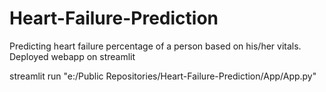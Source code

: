 # Heart-Failure-Prediction
Predicting heart failure percentage of a person based on his/her vitals. Deployed webapp on streamlit

streamlit run "e:/Public Repositories/Heart-Failure-Prediction/App/App.py"